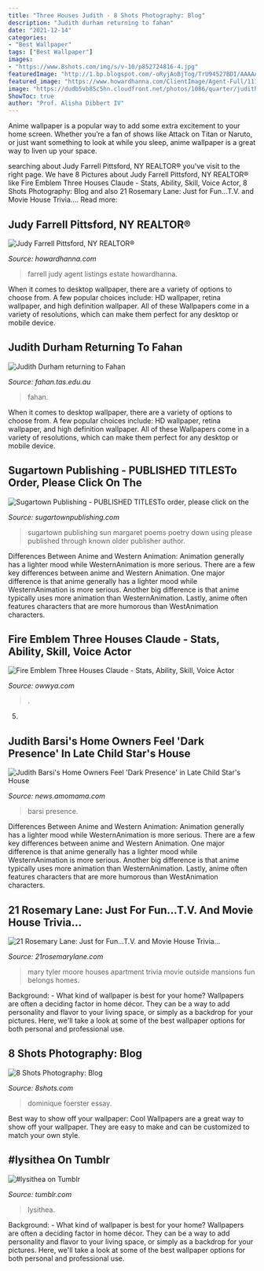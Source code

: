 ```yaml
---
title: "Three Houses Judith - 8 Shots Photography: Blog"
description: "Judith durham returning to fahan"
date: "2021-12-14"
categories:
- "Best Wallpaper"
tags: ["Best Wallpaper"]
images:
- "https://www.8shots.com/img/s/v-10/p852724816-4.jpg"
featuredImage: "http://1.bp.blogspot.com/-oRyjAoBjTog/TrU94527BDI/AAAAAAAAC-0/L_OvMrBtWDg/s640/Houses.MTM+1970.jpg"
featured_image: "https://www.howardhanna.com/ClientImage/Agent-Full/111167468.jpg"
image: "https://dudb5vb85c5hn.cloudfront.net/photos/1086/quarter/judith.jpg?1449385362"
ShowToc: true
author: "Prof. Alisha Dibbert IV"
---
```



Anime wallpaper is a popular way to add some extra excitement to your home screen. Whether you’re a fan of shows like Attack on Titan or Naruto, or just want something to look at while you sleep, anime wallpaper is a great way to liven up your space.

	

		
searching about Judy Farrell Pittsford, NY REALTOR® you've visit to the right page. We have 8 Pictures about Judy Farrell Pittsford, NY REALTOR® like Fire Emblem Three Houses Claude - Stats, Ability, Skill, Voice Actor, 8 Shots Photography: Blog and also 21 Rosemary Lane: Just for Fun...T.V. and Movie House Trivia.... Read more:
		
    
## Judy Farrell Pittsford, NY REALTOR®

<img loading=lazy src="https://www.howardhanna.com/ClientImage/Agent-Full/111167468.jpg" onerror="this.onerror=null;this.src='https://tse2.mm.bing.net/th?id=OIP.oh6FrPO9Jtsdiyma34LaxgHaKH&amp;pid=15.1';" alt="Judy Farrell Pittsford, NY REALTOR®">

_Source: howardhanna.com_

>farrell judy agent listings estate howardhanna. 

	

When it comes to desktop wallpaper, there are a variety of options to choose from. A few popular choices include: HD wallpaper, retina wallpaper, and high definition wallpaper. All of these Wallpapers come in a variety of resolutions, which can make them perfect for any desktop or mobile device. 

    
## Judith Durham Returning To Fahan

<img loading=lazy src="https://dudb5vb85c5hn.cloudfront.net/photos/1086/quarter/judith.jpg?1449385362" onerror="this.onerror=null;this.src='https://tse1.mm.bing.net/th?id=OIP.8vbSdDZStBliOE4GqiKkVwHaLH&amp;pid=15.1';" alt="Judith Durham returning to Fahan">

_Source: fahan.tas.edu.au_

>fahan. 

	

When it comes to desktop wallpaper, there are a variety of options to choose from. A few popular choices include: HD wallpaper, retina wallpaper, and high definition wallpaper. All of these Wallpapers come in a variety of resolutions, which can make them perfect for any desktop or mobile device. 

    
## Sugartown Publishing - PUBLISHED TITLESTo Order, Please Click On The

<img loading=lazy src="http://sugartownpublishing.com/yahoo_site_admin/assets/images/Sun_on_the_Rind_Cover_Marketing_300.149153919_std.jpg" onerror="this.onerror=null;this.src='https://tse3.mm.bing.net/th?id=OIP.BZeFfOSK70P4NpeERtKLLAHaLG&amp;pid=15.1';" alt="Sugartown Publishing - PUBLISHED TITLESTo order, please click on the">

_Source: sugartownpublishing.com_

>sugartown publishing sun margaret poems poetry down using please published through known older publisher author. 

	

Differences Between Anime and Western Animation: Animation generally has a lighter mood while WesternAnimation is more serious.
There are a few key differences between anime and Western Animation. One major difference is that anime generally has a lighter mood while WesternAnimation is more serious. Another big difference is that anime typically uses more animation than WesternAnimation. Lastly, anime often features characters that are more humorous than WestAnimation characters.

    
## Fire Emblem Three Houses Claude - Stats, Ability, Skill, Voice Actor

<img loading=lazy src="https://owwya.com/wp-content/uploads/2019/08/Claude-von-Regan.png" onerror="this.onerror=null;this.src='https://tse1.mm.bing.net/th?id=OIP.9zLvh3ZUlcjNrvjALEOjiAAAAA&amp;pid=15.1';" alt="Fire Emblem Three Houses Claude - Stats, Ability, Skill, Voice Actor">

_Source: owwya.com_

>. 

	

5.

    
## Judith Barsi&#039;s Home Owners Feel &#039;Dark Presence&#039; In Late Child Star&#039;s House

<img loading=lazy src="https://cdn.amomama.com/3935d14cd784f61a6e969ef62a67c742.jpg?width=409&amp;height=594" onerror="this.onerror=null;this.src='https://tse3.mm.bing.net/th?id=OIP.ePwr3NuvjLpKcp49pC-VswAAAA&amp;pid=15.1';" alt="Judith Barsi&#039;s Home Owners Feel &#039;Dark Presence&#039; in Late Child Star&#039;s House">

_Source: news.amomama.com_

>barsi presence. 

	

Differences Between Anime and Western Animation: Animation generally has a lighter mood while WesternAnimation is more serious.
There are a few key differences between anime and Western Animation. One major difference is that anime generally has a lighter mood while WesternAnimation is more serious. Another big difference is that anime typically uses more animation than WesternAnimation. Lastly, anime often features characters that are more humorous than WestAnimation characters.

    
## 21 Rosemary Lane: Just For Fun...T.V. And Movie House Trivia...

<img loading=lazy src="http://1.bp.blogspot.com/-oRyjAoBjTog/TrU94527BDI/AAAAAAAAC-0/L_OvMrBtWDg/s640/Houses.MTM+1970.jpg" onerror="this.onerror=null;this.src='https://tse2.mm.bing.net/th?id=OIP.kcEN6r3zW84gPshmTEdCiAAAAA&amp;pid=15.1';" alt="21 Rosemary Lane: Just for Fun...T.V. and Movie House Trivia...">

_Source: 21rosemarylane.com_

>mary tyler moore houses apartment trivia movie outside mansions fun belongs homes. 

	

Background: - What kind of wallpaper is best for your home?
Wallpapers are often a deciding factor in home décor. They can be a way to add personality and flavor to your living space, or simply as a backdrop for your pictures. Here, we'll take a look at some of the best wallpaper options for both personal and professional use.

    
## 8 Shots Photography: Blog

<img loading=lazy src="https://www.8shots.com/img/s/v-10/p852724816-4.jpg" onerror="this.onerror=null;this.src='https://tse1.mm.bing.net/th?id=OIP.mbfeZSckWzOUVOupvD5_kAHaE4&amp;pid=15.1';" alt="8 Shots Photography: Blog">

_Source: 8shots.com_

>dominique foerster essay. 

	

Best way to show off your wallpaper:
Cool Wallpapers are a great way to show off your wallpaper. They are easy to make and can be customized to match your own style.

    
## #lysithea On Tumblr

<img loading=lazy src="https://64.media.tumblr.com/c9c45238440d97df4c5d9682e832529d/c4b22816f3fad558-c8/s640x960/94b0bdaf967b6cf20180584bbd01d388e540510b.png" onerror="this.onerror=null;this.src='https://tse3.mm.bing.net/th?id=OIP.WBZ-7Tvtfdv4eqG8utIGbgHaHa&amp;pid=15.1';" alt="#lysithea on Tumblr">

_Source: tumblr.com_

>lysithea. 

	

Background: - What kind of wallpaper is best for your home?
Wallpapers are often a deciding factor in home décor. They can be a way to add personality and flavor to your living space, or simply as a backdrop for your pictures. Here, we'll take a look at some of the best wallpaper options for both personal and professional use.

